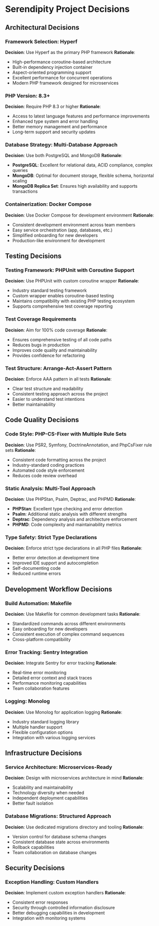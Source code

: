 # Serendipity Project Decisions

## Architectural Decisions

### Framework Selection: Hyperf
**Decision**: Use Hyperf as the primary PHP framework
**Rationale**: 
- High-performance coroutine-based architecture
- Built-in dependency injection container
- Aspect-oriented programming support
- Excellent performance for concurrent operations
- Modern PHP framework designed for microservices

### PHP Version: 8.3+
**Decision**: Require PHP 8.3 or higher
**Rationale**:
- Access to latest language features and performance improvements
- Enhanced type system and error handling
- Better memory management and performance
- Long-term support and security updates

### Database Strategy: Multi-Database Approach
**Decision**: Use both PostgreSQL and MongoDB
**Rationale**:
- **PostgreSQL**: Excellent for relational data, ACID compliance, complex queries
- **MongoDB**: Optimal for document storage, flexible schema, horizontal scaling
- **MongoDB Replica Set**: Ensures high availability and supports transactions

### Containerization: Docker Compose
**Decision**: Use Docker Compose for development environment
**Rationale**:
- Consistent development environment across team members
- Easy service orchestration (app, databases, etc.)
- Simplified onboarding for new developers
- Production-like environment for development

## Testing Decisions

### Testing Framework: PHPUnit with Coroutine Support
**Decision**: Use PHPUnit with custom coroutine wrapper
**Rationale**:
- Industry standard testing framework
- Custom wrapper enables coroutine-based testing
- Maintains compatibility with existing PHP testing ecosystem
- Supports comprehensive test coverage reporting

### Test Coverage Requirements
**Decision**: Aim for 100% code coverage
**Rationale**:
- Ensures comprehensive testing of all code paths
- Reduces bugs in production
- Improves code quality and maintainability
- Provides confidence for refactoring

### Test Structure: Arrange-Act-Assert Pattern
**Decision**: Enforce AAA pattern in all tests
**Rationale**:
- Clear test structure and readability
- Consistent testing approach across the project
- Easier to understand test intentions
- Better maintainability

## Code Quality Decisions

### Code Style: PHP-CS-Fixer with Multiple Rule Sets
**Decision**: Use PSR2, Symfony, DoctrineAnnotation, and PhpCsFixer rule sets
**Rationale**:
- Consistent code formatting across the project
- Industry-standard coding practices
- Automated code style enforcement
- Reduces code review overhead

### Static Analysis: Multi-Tool Approach
**Decision**: Use PHPStan, Psalm, Deptrac, and PHPMD
**Rationale**:
- **PHPStan**: Excellent type checking and error detection
- **Psalm**: Additional static analysis with different strengths
- **Deptrac**: Dependency analysis and architecture enforcement
- **PHPMD**: Code complexity and maintainability metrics

### Type Safety: Strict Type Declarations
**Decision**: Enforce strict type declarations in all PHP files
**Rationale**:
- Better error detection at development time
- Improved IDE support and autocompletion
- Self-documenting code
- Reduced runtime errors

## Development Workflow Decisions

### Build Automation: Makefile
**Decision**: Use Makefile for common development tasks
**Rationale**:
- Standardized commands across different environments
- Easy onboarding for new developers
- Consistent execution of complex command sequences
- Cross-platform compatibility

### Error Tracking: Sentry Integration
**Decision**: Integrate Sentry for error tracking
**Rationale**:
- Real-time error monitoring
- Detailed error context and stack traces
- Performance monitoring capabilities
- Team collaboration features

### Logging: Monolog
**Decision**: Use Monolog for application logging
**Rationale**:
- Industry standard logging library
- Multiple handler support
- Flexible configuration options
- Integration with various logging services

## Infrastructure Decisions

### Service Architecture: Microservices-Ready
**Decision**: Design with microservices architecture in mind
**Rationale**:
- Scalability and maintainability
- Technology diversity when needed
- Independent deployment capabilities
- Better fault isolation

### Database Migrations: Structured Approach
**Decision**: Use dedicated migrations directory and tooling
**Rationale**:
- Version control for database schema changes
- Consistent database state across environments
- Rollback capabilities
- Team collaboration on database changes

## Security Decisions

### Exception Handling: Custom Handlers
**Decision**: Implement custom exception handlers
**Rationale**:
- Consistent error responses
- Security through controlled information disclosure
- Better debugging capabilities in development
- Integration with monitoring systems
